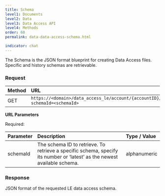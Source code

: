 ```yaml
---
title: Schema
level1: Documents
level2: Data
level3: Data Access API
level4: Methods
order: 60
permalink: data-data-access-schema.html

indicator: chat
---
```


The Schema is the JSON format blueprint for creating Data Access files. Specific and history schemas are retrievable.

### Request

| Method | URL |
| :------ | :------- |
| GET | `https://<domain>/data_access_le/account/{accountID}/le/schema?schemaId=<schemaId>` |

**URL Parameters**

Required:

| Parameter | Description | Type / Value |
| :--------- | :------------ | :------------ |
| schemaId | The schema ID to retrieve. To retrieve a specific schema, specify its number or ‘latest’ as the newest available schema. | alphanumeric |

### Response

JSON format of the requested LE data access schema.